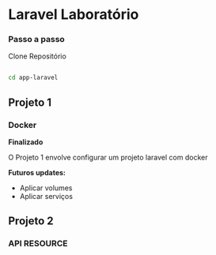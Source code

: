 
# Laravel Laboratório


### Passo a passo
Clone Repositório
```sh

```
```sh
cd app-laravel
```


## Projeto 1

### Docker

**Finalizado**

O Projeto 1 envolve configurar um projeto laravel com docker 

**Futuros updates:**
 - Aplicar volumes
 - Aplicar serviços

## Projeto 2

### API RESOURCE
